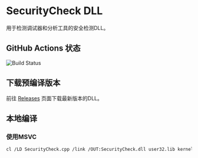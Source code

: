 # SecurityCheck DLL

用于检测调试器和分析工具的安全检测DLL。

## GitHub Actions 状态

![Build Status](https://github.com/your-username/SecurityCheck/actions/workflows/build.yml/badge.svg)

## 下载预编译版本

前往 [Releases](https://github.com/your-username/SecurityCheck/releases) 页面下载最新版本的DLL。

## 本地编译

### 使用MSVC
```bash
cl /LD SecurityCheck.cpp /link /OUT:SecurityCheck.dll user32.lib kernel32.lib advapi32.lib
